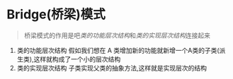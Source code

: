 # Bridge(桥梁)模式
> 桥梁模式的作用是吧*类的功能层次结构*和*类的实现层次结构*连接起来
1. 类的功能层次结构
   假如我们想在 A 类增加新的功能就新增一个A类的子类(派生类),这样就构成了一个小的层次结构
2. 类的实现层次结构
    子类实现父类的抽象方法,这样就是实现层次的结构